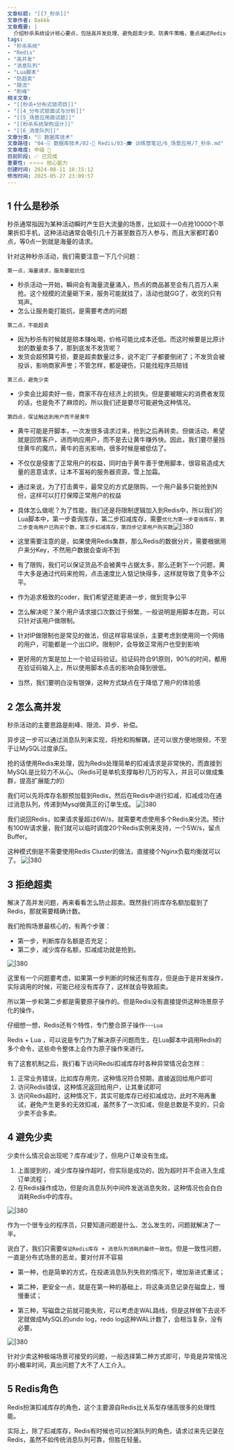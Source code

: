 ```yaml
---
文章标题: "[[7_秒杀]]" 
文章作者: Dakkk
文章概要: |
  介绍秒杀系统设计核心要点，包括高并发处理、避免超卖少卖、防黄牛策略，重点阐述Redis+Lua原子操作和消息队列异步处理的技术方案
tags:
- "秒杀系统"
- "Redis"
- "高并发"
- "消息队列"
- "Lua脚本"
- "防超卖"
- "限流"
- "削峰"
相关文章:
- "[[秒杀+分布式锁项目]]"
- "[[4_分布式锁面试与分析]]"
- "[[5_场景应用面试题]]"
- "[[秒杀系统架构设计]]"
- "[[6_消息队列]]"
文章分类: "🗄️ 数据库技术"
文章路径: "04-🗄️ 数据库技术/02-🔴 Redis/03-🎓 训练营笔记/6_场景应用/7_秒杀.md"
文章难度: 中级 🌳
目前阶段: ✅ 已完成
重要性: ⭐⭐⭐⭐ 核心能力
创建时间: 2024-08-11 18:15:12
修改时间: 2025-05-27 23:09:57
---
```


## 1 什么是秒杀

秒杀通常指因为某种活动瞬时产生巨大流量的场景，比如双十一0点抢10000个苹果折扣手机，这种活动通常会吸引几十万甚至数百万人参与，而且大家都盯着0点，等0点一到就是海量的请求。

针对这种秒杀活动，我们需要注意一下几个问题：

`第一点，海量请求，服务要能抗住`
- 秒杀活动一开始，瞬间会有海量流量涌入，热点的商品甚至会有几百万人来抢。这个规模的流量砸下来，服务可能就挂了，活动也就GG了，收货的只有骂声。
- 怎么让服务能打能抗，是需要考虑的问题

`第二点，不能超卖`
- 因为秒杀有时候就是赔本赚吆喝，价格可能比成本还低。而这时候要是比原计划的数量卖多了，那到底发不发货呢？
- 发货会超预算亏损，要是超卖数量过多，说不定厂子都要倒闭了；不发货会被投诉，影响商家声誉；不管怎样，都是硬伤，只能找程序员赔钱

`第三点，避免少卖`
- 少卖会比超卖好一些，商家不存在经济上的损失。但是要被眼尖的消费者发现的话，也是免不了麻烦的。所以我们还是要尽可能避免这种情况。

`第四点，保证触达到用户而不是黄牛`
- 黄牛可能是开脚本，一次发很多请求过来，抢到之后再转卖。但做活动，希望就是回馈客户，进而响应用户，而不是去让黄牛赚外快。因此，我们要尽量挡住黄牛的魔爪，黄牛的恶劣影响，很多时候是被低估了。
- 不仅仅是侵害了正常用户的权益，同时由于黄牛善于使用脚本，很容易造成大量的恶意请求，让本不富裕的服务器资源，雪上加霜。
- 通过来说，为了打击黄牛，最常见的方式是限购，一个用户最多只能抢到N份，这样可以打打保障正常用户的权益
- 具体怎么做呢？为了性能，我们还是将限制逻辑加入到Redis中，所以我们的Lua脚本中，第一步查询库存，第二步扣减库存，需要`优化为第一步查询库存，第二步查询用户已购买个数，第三步扣减库存，第四步记录用户购买数`![|380](https://my-obsidian-image.oss-cn-guangzhou.aliyuncs.com/2024/04/e81b189f2d75e5c0b524b541acafada2.png)
- 这里需要注意的是，如果使用Redis集群，那么Redis的数据分片，需要根据用户来分Key，不然用户数据会查询不到

- 有了限购，我们可以保证货品不会被黄牛占据太多，那么还剩下一个问题，黄牛大多是通过代码来抢购，点击速度比人惦记快得多，这样就导致了竞争不公平。
- 作为追求极致的coder，我们希望还能更进一步，做到竞争公平
- 怎么解决呢？某个用户请求接口次数过于频繁，一般说明是用脚本在跑，可以只针对该用户做限制。
- 针对IP做限制也是常见的做法，但这样容易误杀，主要考虑到使用同一个网络的用户，可能都是一个出口IP。限制IP，会导致正常用户也受到影响
- 更好用的方案是加上一个验证码验证。验证码符合91原则，90%的时间，都用在验证码输入上，所以使用脚本点击的影响会降到很低。
- 当然，我们要明白没有银弹，这种方式缺点在于降低了用户的体验感
## 2 怎么高并发

秒杀活动的主要思路是削峰、限流、异步、补偿。

异步这一步可以通过消息队列来实现，将抢和购解耦，还可以很方便地限频，不至于让MySQL过度承压。

抢的话使用Redis来处理，因为Redis处理简单的扣减请求是非常快的，而直接到MySQL是比较力不从心。（Redis可是单机支撑每秒几万的写入，并且可以做成集群，提高扩展能力的）

我们可以先将库存名额预加载到Redis，然后在Redis中进行扣减，扣减成功在通过消息队列，传递到Mysql做真正的订单生成。
![|380](https://my-obsidian-image.oss-cn-guangzhou.aliyuncs.com/2024/04/c03253cb2abe281f96c237d8a712c856.png)

我们说回Redis，如果请求量超过6W/s，就需要考虑使用多个Redis来分流。预计有100W请求量，我们就可以临时调度20个Redis实例来支持，一个5W/s，留点Buffer。

这种模式倒是不需要使用Redis Cluster的做法，直接接个Nginx负载均衡就可以了。
![|380](https://my-obsidian-image.oss-cn-guangzhou.aliyuncs.com/2024/04/0bcc989eb861417209b9b5c1ffaf9d03.png)


## 3 拒绝超卖

解决了高并发问题，再来看看怎么防止超卖。既然我们将库存名额加载到了Redis，那就需要精确计数。

我们抢购场景最核心的，有两个步骤：
- 第一步，判断库存名额是否充足；
- 第二步，减少库存名额，扣减成功就是抢到。

![|380](https://my-obsidian-image.oss-cn-guangzhou.aliyuncs.com/2024/04/47332e99a993427b2a562410af5e765b.png)

这里有一个问题要考虑，如果第一步判断的时候还有库存，但是由于是并发操作，实际调用的时候，可能已经没有库存了，这样就会导致超卖。

所以第一步和第二步都是需要原子操作的。但是Redis没有直接提供这种场景原子化的操作，

仔细想一想，Redis还有个特性，专门整合原子操作---`Lua`

Redis + Lua ，可以说是专门为了解决原子问题而生，在Lua脚本中调用Redis的多个命令，这些命令整体上会作为原子操作来进行。

有了这套机制之后，我们看下访问Redsi扣减库存时各种异常情况会怎样：
1. 正常业务错误，比如库存用完，这种情况符合预期，直接返回给用户即可
2. 访问Redis错误，这种情况返回给用户，让其重试即可
3. 访问Redis超时，这种情况下，其实可能库存已经扣减成功，此时不用再重试，避免产生更多的无效扣减，虽然多了一次扣减，但是总数是不变的，只会少卖不会多卖。
## 4 避免少卖

少卖什么情况会出现呢？库存减少了，但用户订单没有生成。

1. 上面提到的，减少库存操作超时，但实际是成功的，因为超时并不会进入生成订单流程；
2. 在Redis操作成功，但是向消息队列中间件发送消息失败，这种情况也会白白消耗Redis中的库存。

![|380](https://my-obsidian-image.oss-cn-guangzhou.aliyuncs.com/2024/04/a87a59146bd4e5eeb1c9f463807be0ea.png)

作为一个很专业的程序员，只要知道问题是什么、怎么发生的，问题就解决了一半。

说白了，我们只需要`保证Redis库存 + 消息队列消耗的最终一致性`。但是一致性问题，一直是分布式场景的恶龙，要对付并不容易

- 第一种，也是简单的方式，在投递消息队列失败的情况下，增加渐进式重试；

- 第二种，更安全一点，就是在第一种的基础上，将这条消息记录在磁盘上，慢慢重试；

- 第三种，写磁盘之前就可能失败，可以考虑走WAL路线，但是这样做下去说不定就做成MySQL的undo log，redo log这种WAL计数了，会相当复杂，没有必要。

![|380](https://my-obsidian-image.oss-cn-guangzhou.aliyuncs.com/2024/04/49125f0926edd92ff5c80dac85dd62c0.png)

针对少卖这种极端场景可接受的问题，一般选择第二种方式即可，毕竟是异常情况的小概率时间，真出问题了大不了人工介入。
## 5 Redis角色

Redis扮演扣减库存的角色，这个主要源自Redis比关系型存储高很多的处理性能。

实际上，除了扣减库存，Redis有时候也可以扮演队列的角色，请求过来先记录在Redis，虽然不如传统消息队列可靠，但胜在轻量。
